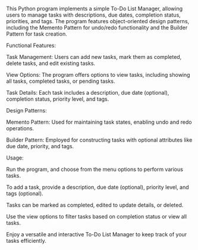 This Python program implements a simple To-Do List Manager, allowing users to manage tasks with descriptions, due dates, completion status, priorities, and tags. The program features object-oriented design patterns, including the Memento Pattern for undo/redo functionality and the Builder Pattern for task creation.

Functional Features:

Task Management: Users can add new tasks, mark them as completed, delete tasks, and edit existing tasks.

View Options: The program offers options to view tasks, including showing all tasks, completed tasks, or pending tasks.

Task Details: Each task includes a description, due date (optional), completion status, priority level, and tags.

Design Patterns:

Memento Pattern: Used for maintaining task states, enabling undo and redo operations.

Builder Pattern: Employed for constructing tasks with optional attributes like due date, priority, and tags.

Usage:

Run the program, and choose from the menu options to perform various tasks.

To add a task, provide a description, due date (optional), priority level, and tags (optional).

Tasks can be marked as completed, edited to update details, or deleted.

Use the view options to filter tasks based on completion status or view all tasks.

Enjoy a versatile and interactive To-Do List Manager to keep track of your tasks efficiently.
